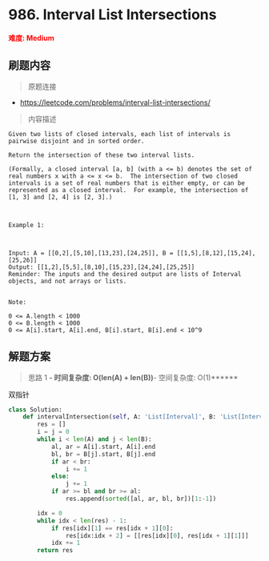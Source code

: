# 986. Interval List Intersections

**<font color=red>难度: Medium</font>**

## 刷题内容

> 原题连接

* https://leetcode.com/problems/interval-list-intersections/

> 内容描述

```
Given two lists of closed intervals, each list of intervals is pairwise disjoint and in sorted order.

Return the intersection of these two interval lists.

(Formally, a closed interval [a, b] (with a <= b) denotes the set of real numbers x with a <= x <= b.  The intersection of two closed intervals is a set of real numbers that is either empty, or can be represented as a closed interval.  For example, the intersection of [1, 3] and [2, 4] is [2, 3].)

 

Example 1:



Input: A = [[0,2],[5,10],[13,23],[24,25]], B = [[1,5],[8,12],[15,24],[25,26]]
Output: [[1,2],[5,5],[8,10],[15,23],[24,24],[25,25]]
Reminder: The inputs and the desired output are lists of Interval objects, and not arrays or lists.
 

Note:

0 <= A.length < 1000
0 <= B.length < 1000
0 <= A[i].start, A[i].end, B[i].start, B[i].end < 10^9
```

## 解题方案

> 思路 1
******- 时间复杂度: O(len(A) + len(B))******- 空间复杂度: O(1)******




双指针

```python
class Solution:
    def intervalIntersection(self, A: 'List[Interval]', B: 'List[Interval]') -> 'List[Interval]':
        res = []
        i = j = 0
        while i < len(A) and j < len(B):
            al, ar = A[i].start, A[i].end
            bl, br = B[j].start, B[j].end
            if ar < br:
                i += 1
            else:
                j += 1
            if ar >= bl and br >= al:
                res.append(sorted([al, ar, bl, br])[1:-1])

        idx = 0
        while idx < len(res) - 1:
            if res[idx][1] == res[idx + 1][0]:
                res[idx:idx + 2] = [[res[idx][0], res[idx + 1][1]]]
            idx += 1
        return res
```





























